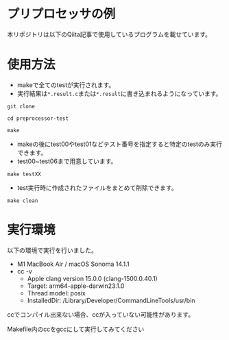 # プリプロセッサの例
本リポジトリは以下のQiita記事で使用しているプログラムを載せています。

# 使用方法
- makeで全てのtestが実行されます。
- 実行結果は`*.result.c`または`*.result`に書き込まれるようになっています。
```
git clone
```
```
cd preprocessor-test
```
```
make
```


- makeの後にtest00やtest01などテスト番号を指定すると特定のtestのみ実行できます。
- test00~test06まで用意しています。
```
make testXX
```


- test実行時に作成されたファイルをまとめて削除できます。
```
make clean
```

# 実行環境
以下の環境で実行を行いました。
- M1 MacBook Air / macOS Sonoma 14.1.1
- cc -v
	- Apple clang version 15.0.0 (clang-1500.0.40.1)
	- Target: arm64-apple-darwin23.1.0
	- Thread model: posix
	- InstalledDir: /Library/Developer/CommandLineTools/usr/bin

ccでコンパイル出来ない場合、ccが入っていない可能性があります。

Makefile内のccをgccにして実行してみてください
